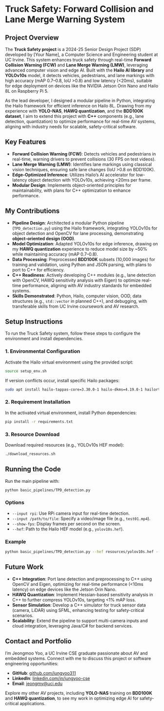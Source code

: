 # Truck Safety: Forward Collision and Lane Merge Warning System

## Project Overview
The **Truck Safety project** is a 2024-25 Senior Design Project (SDP) developed by [Your Name], a Computer Science and Engineering student at UC Irvine. This system enhances truck safety through real-time **Forward Collision Warning (FCW)** and **Lane Merge Warning (LMW)**, leveraging advanced computer vision and edge AI. Built with the **Hailo AI library** and **YOLOv10s** model, it detects vehicles, pedestrians, and lane markings with high accuracy (mAP 0.7–0.8, IoU >0.8) and low latency (<20ms), suitable for edge deployment on devices like the NVIDIA Jetson Orin Nano and Hailo 8L on Raspberry Pi 5.

As the lead developer, I designed a modular pipeline in Python, integrating the Hailo framework for efficient inference on Hailo 8L. Drawing from my experience with **YOLO-NAS**, **HAWQ quantization**, and the **BDD100K dataset**, I aim to extend this project with **C++** components (e.g., lane detection, quantization) to optimize performance for real-time AV systems, aligning with industry needs for scalable, safety-critical software.

## Key Features
- **Forward Collision Warning (FCW)**: Detects vehicles and pedestrians in real-time, warning drivers to prevent collisions (30 FPS on test videos).
- **Lane Merge Warning (LMW)**: Identifies lane markings using classical vision techniques, ensuring safe lane changes (IoU >0.8 on BDD100K).
- **Edge-Optimized Inference**: Utilizes Hailo’s AI accelerator for low-latency object detection with YOLOv10s, achieving <20ms per frame.
- **Modular Design**: Implements object-oriented principles for maintainability, with plans for C++ optimization to enhance performance.

## My Contributions
- **Pipeline Design**: Architected a modular Python pipeline (`TPD_detection.py`) using the Hailo framework, integrating YOLOv10s for object detection and OpenCV for lane processing, demonstrating **object-oriented design (OOD)**.
- **Model Optimization**: Adapted YOLOv10s for edge inference, drawing on my **HAWQ quantization** experience to reduce model size by ~50% while maintaining accuracy (mAP 0.7–0.8).
- **Data Processing**: Preprocessed **BDD100K** subsets (10,000 images) for training and validation, using Python and JSON parsing, with plans to port to C++ for efficiency.
- **C++ Readiness**: Actively developing C++ modules (e.g., lane detection with OpenCV, HAWQ sensitivity analysis with Eigen) to optimize real-time performance, aligning with AV industry standards for embedded systems.
- **Skills Demonstrated**: Python, Hailo, computer vision, OOD, data structures (e.g., `std::vector` in planned C++), and debugging, with transferable skills from UC Irvine coursework and AV research.

## Setup Instructions
To run the Truck Safety system, follow these steps to configure the environment and install dependencies.

### 1. Environmental Configuration
Activate the Hailo virtual environment using the provided script:
```bash
source setup_env.sh
```
If version conflicts occur, install specific Hailo packages:
```bash
sudo apt install hailo-tappas-core=3.30.0-1 hailo-dkms=4.19.0-1 hailort=4.19.0-3
```

### 2. Requirement Installation
In the activated virtual environment, install Python dependencies:
```bash
pip install -r requirements.txt
```

### 3. Resource Download
Download required resources (e.g., YOLOv10s HEF model):
```bash
./download_resources.sh
```

## Running the Code
Run the main pipeline with:
```bash
python basic_pipelines/TPD_detection.py
```

### Options
- `--input rpi`: Use RPi camera input for real-time detection.
- `--input /path/to/file`: Specify a video/image file (e.g., `test01.mp4`).
- `--show-fps`: Display frames per second on the screen.
- `--hef`: Path to the Hailo HEF model (e.g., `yolov10s.hef`).

### Example
```bash
python basic_pipelines/TPD_detection.py --hef resources/yolov10s.hef --input resources/test01.mp4 --show-fps
```

## Future Work
- **C++ Integration**: Port lane detection and preprocessing to C++ using OpenCV and Eigen, optimizing for real-time performance (<10ms latency) on edge devices like the Jetson Orin Nano.
- **HAWQ Quantization**: Implement Hessian-based sensitivity analysis in C++ to further compress YOLOv10s, targeting <1% mAP loss.
- **Sensor Simulation**: Develop a C++ simulator for truck sensor data (camera, LiDAR) using SFML, enhancing testing for safety-critical scenarios.
- **Scalability**: Extend the pipeline to support multi-camera inputs and cloud integration, leveraging Java/C# for backend services.

## Contact and Portfolio
I’m Jeongmoo Yoo, a UC Irvine CSE graduate passionate about AV and embedded systems. Connect with me to discuss this project or software engineering opportunities:
- **GitHub**: [github.com/jungyoo311](https://github.com/jungyoo311)
- **LinkedIn**: [linkedin.com/in/jungyoo-cse](https://linkedin.com/in/yourprofile)
- **Email**: [jeongmy@uci.edu](mailto:jeongmy@uci.edu)

Explore my other AV projects, including **YOLO-NAS** training on **BDD100K** and **HAWQ quantization**, to see my work in optimizing edge AI for safety-critical applications.
